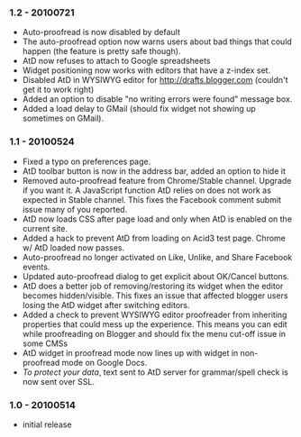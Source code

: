 ### 1.2 - 20100721

*   Auto-proofread is now disabled by default
*   The auto-proofread option now warns users about bad things that could happen (the feature is pretty safe though).
*   AtD now refuses to attach to Google spreadsheets
*   Widget positioning now works with editors that have a z-index set.
*   Disabled AtD in WYSIWYG editor for http://drafts.blogger.com (couldn't get it to work right)
*   Added an option to disable "no writing errors were found" message box.
*   Added a load delay to GMail (should fix widget not showing up sometimes on GMail).

### 1.1 - 20100524

*   Fixed a typo on preferences page.
*   AtD toolbar button is now in the address bar, added an option to hide it
*   Removed auto-proofread feature from Chrome/Stable channel. Upgrade if you want it. A JavaScript
  function AtD relies on does not work as expected in Stable channel. This fixes the Facebook comment
  submit issue many of you reported.
*   AtD now loads CSS after page load and only when AtD is enabled on the current site.
*   Added a hack to prevent AtD from loading on Acid3 test page. Chrome w/ AtD loaded now passes.
*   Auto-proofread no longer activated on Like, Unlike, and Share Facebook events.
*   Updated auto-proofread dialog to get explicit about OK/Cancel buttons.
*   AtD does a better job of removing/restoring its widget when the editor becomes hidden/visible. This fixes an issue that affected blogger users losing the AtD widget after switching editors.
*   Added a check to prevent WYSIWYG editor proofreader from inheriting properties that could mess up the experience. This means you can edit while proofreading on Blogger and should fix the menu cut-off issue in some CMSs
*   AtD widget in proofread mode now lines up with widget in non-proofread mode on Google Docs.
*   _To protect your data_, text sent to AtD server for grammar/spell check is now sent over SSL.

### 1.0 - 20100514

*   initial release